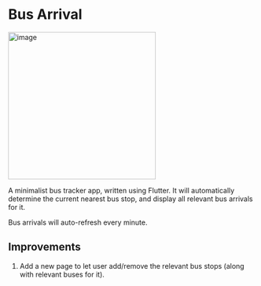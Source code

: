 # Bus Arrival

<img width="300" alt="image" src="https://user-images.githubusercontent.com/28914732/186626409-df74d9ba-7304-43bb-8c64-8752eb52018e.png">

A minimalist bus tracker app, written using Flutter. It will automatically determine the current nearest bus stop, and display all relevant bus arrivals for it.

Bus arrivals will auto-refresh every minute.

## Improvements

1. Add a new page to let user add/remove the relevant bus stops (along with relevant buses for it).
